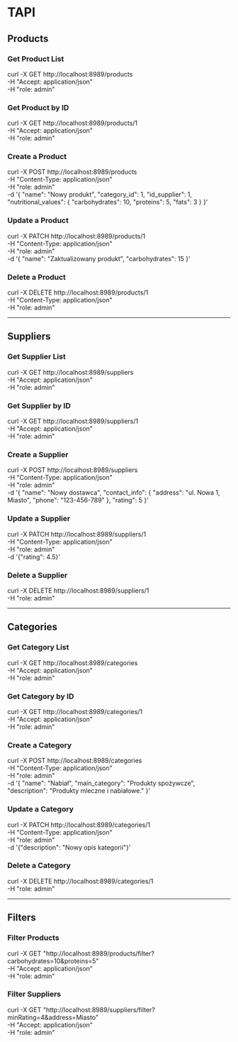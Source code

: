 # TAPI
## Products

### Get Product List
curl -X GET http://localhost:8989/products \
-H "Accept: application/json" \
-H "role: admin"

### Get Product by ID
curl -X GET http://localhost:8989/products/1 \
-H "Accept: application/json" \
-H "role: admin"

### Create a Product
curl -X POST http://localhost:8989/products \
-H "Content-Type: application/json" \
-H "role: admin" \
-d '{
    "name": "Nowy produkt",
    "category_id": 1,
    "id_supplier": 1,
    "nutritional_values": {
        "carbohydrates": 10,
        "proteins": 5,
        "fats": 3
    }
}'

### Update a Product
curl -X PATCH http://localhost:8989/products/1 \
-H "Content-Type: application/json" \
-H "role: admin" \
-d '{
    "name": "Zaktualizowany produkt",
    "carbohydrates": 15
}'

### Delete a Product
curl -X DELETE http://localhost:8989/products/1 \
-H "Content-Type: application/json" \
-H "role: admin"

---

## Suppliers

### Get Supplier List
curl -X GET http://localhost:8989/suppliers \
-H "Accept: application/json" \
-H "role: admin"

### Get Supplier by ID
curl -X GET http://localhost:8989/suppliers/1 \
-H "Accept: application/json" \
-H "role: admin"

### Create a Supplier
curl -X POST http://localhost:8989/suppliers \
-H "Content-Type: application/json" \
-H "role: admin" \
-d '{
    "name": "Nowy dostawca",
    "contact_info": { "address": "ul. Nowa 1, Miasto", "phone": "123-456-789" },
    "rating": 5
}'

### Update a Supplier
curl -X PATCH http://localhost:8989/suppliers/1 \
-H "Content-Type: application/json" \
-H "role: admin" \
-d '{"rating": 4.5}'

### Delete a Supplier
curl -X DELETE http://localhost:8989/suppliers/1 \
-H "role: admin"

---

## Categories

### Get Category List
curl -X GET http://localhost:8989/categories \
-H "Accept: application/json" \
-H "role: admin"

### Get Category by ID
curl -X GET http://localhost:8989/categories/1 \
-H "Accept: application/json" \
-H "role: admin"

### Create a Category
curl -X POST http://localhost:8989/categories \
-H "Content-Type: application/json" \
-H "role: admin" \
-d '{
    "name": "Nabiał",
    "main_category": "Produkty spożywcze",
    "description": "Produkty mleczne i nabiałowe."
}'

### Update a Category
curl -X PATCH http://localhost:8989/categories/1 \
-H "Content-Type: application/json" \
-H "role: admin" \
-d '{"description": "Nowy opis kategorii"}'

### Delete a Category
curl -X DELETE http://localhost:8989/categories/1 \
-H "role: admin"

---

## Filters

### Filter Products
curl -X GET "http://localhost:8989/products/filter?carbohydrates=10&proteins=5" \
-H "Accept: application/json" \
-H "role: admin"

### Filter Suppliers
curl -X GET "http://localhost:8989/suppliers/filter?minRating=4&address=Miasto" \
-H "Accept: application/json" \
-H "role: admin"